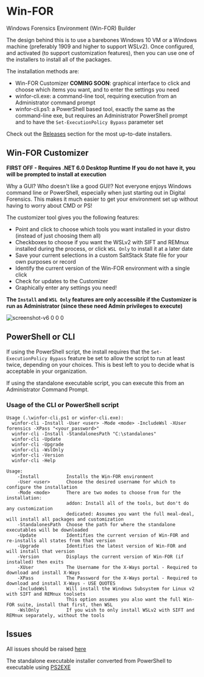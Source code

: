 # Win-FOR

Windows Forensics Environment (Win-FOR) Builder

The design behind this is to use a barebones Windows 10 VM or a Windows machine (preferably 1909 and higher to support WSLv2).
Once configured, and activated (to support customization features), then you can use one of the installers to
install all of the packages.

The installation methods are:

- Win-FOR Customizer **COMING SOON**: graphical interface to click and choose which items you want, and to enter the settings you need
- winfor-cli.exe: a command-line tool, requiring execution from an Administrator command prompt
- winfor-cli.ps1: a PowerShell based tool, exactly the same as the command-line exe, but requires an Administrator PowerShell prompt and to have the `Set-ExecutionPolicy Bypass` parameter set

Check out the [Releases](https://github.com/digitalsleuth/WIN-FOR/releases) section for the most up-to-date installers.

## Win-FOR Customizer

**FIRST OFF - Requires .NET 6.0 Desktop Runtime**
**If you do not have it, you will be prompted to install at execution**

Why a GUI? Who doesn't like a good GUI!?
Not everyone enjoys Windows command line or PowerShell, especially when just starting out in Digital Forensics.
This makes it much easier to get your environment set up without having to worry about CMD or PS!

The customizer tool gives you the following features:

- Point and click to choose which tools you want installed in your distro (instead of just choosing them all)
- Checkboxes to choose if you want the WSLv2 with SIFT and REMnux installed during the process, or click `WSL Only` to install it at a later date
- Save your current selections in a custom SaltStack State file for your own purposes or record
- Identify the current version of the Win-FOR environment with a single click
- Check for updates to the Customizer
- Graphically enter any settings you need!

**The `Install` and `WSL Only` features are only accessible if the Customizer is run as Administrator (since these need Admin privileges to execute)**

![screenshot-v6 0 0 0](https://github.com/digitalsleuth/WIN-FOR/raw/main/images/screenshot-v6.0.0.0.png)

## PowerShell or CLI

If using the PowerShell script, the install requires that the `Set-ExecutionPolicy Bypass` feature be set to allow the script to run at least twice, depending on your choices.
This is best left to you to decide what is acceptable in your organization.

If using the standalone executable script, you can execute this from an Administrator Command Prompt.

### Usage of the CLI or PowerShell script

```text
Usage (.\winfor-cli.ps1 or winfor-cli.exe):
  winfor-cli -Install -User <user> -Mode <mode> -IncludeWsl -XUser forensics -XPass "<your_password>"
  winfor-cli -Install -StandalonesPath "C:\standalones"
  winfor-cli -Update
  winfor-cli -Upgrade
  winfor-cli -WslOnly
  winfor-cli -Version
  winfor-cli -Help

Usage:
    -Install          Installs the Win-FOR environment
    -User <user>      Choose the desired username for which to configure the installation
    -Mode <mode>      There are two modes to choose from for the installation:
                      addon: Install all of the tools, but don't do any customization
                      dedicated: Assumes you want the full meal-deal, will install all packages and customization
    -StandalonesPath  Choose the path for where the standalone executables will be downloaded
    -Update           Identifies the current version of Win-FOR and re-installs all states from that version
    -Upgrade          Identifies the latest version of Win-FOR and will install that version
    -Version          Displays the current version of Win-FOR (if installed) then exits
    -XUser            The Username for the X-Ways portal - Required to download and install X-Ways
    -XPass            The Password for the X-Ways portal - Required to download and install X-Ways - USE QUOTES
    -IncludeWsl       Will install the Windows Subsystem for Linux v2 with SIFT and REMnux toolsets
                      This option assumes you also want the full Win-FOR suite, install that first, then WSL
    -WslOnly          If you wish to only install WSLv2 with SIFT and REMnux separately, without the tools
```

## Issues

All issues should be raised [here](https://github.com/digitalsleuth/WIN-FOR/Issues)

The standalone executable installer converted from PowerShell to executable using [PS2EXE](https://github.com/MScholtes/PS2EXE)
